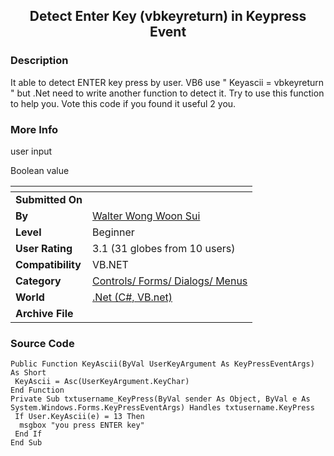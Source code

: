 ﻿<div align="center">

## Detect Enter Key \(vbkeyreturn\) in Keypress Event


</div>

### Description

It able to detect ENTER key press by user. VB6 use " Keyascii = vbkeyreturn " but .Net need to write another function to detect it. Try to use this function to help you. Vote this code if you found it useful 2 you.
 
### More Info
 
user input

Boolean value


<span>             |<span>
---                |---
**Submitted On**   |
**By**             |[Walter Wong Woon Sui](https://github.com/Planet-Source-Code/PSCIndex/blob/master/ByAuthor/walter-wong-woon-sui.md)
**Level**          |Beginner
**User Rating**    |3.1 (31 globes from 10 users)
**Compatibility**  |VB\.NET
**Category**       |[Controls/ Forms/ Dialogs/ Menus](https://github.com/Planet-Source-Code/PSCIndex/blob/master/ByCategory/controls-forms-dialogs-menus__10-3.md)
**World**          |[\.Net \(C\#, VB\.net\)](https://github.com/Planet-Source-Code/PSCIndex/blob/master/ByWorld/net-c-vb-net.md)
**Archive File**   |[](https://github.com/Planet-Source-Code/walter-wong-woon-sui-detect-enter-key-vbkeyreturn-in-keypress-event__10-1131/archive/master.zip)





### Source Code

```
Public Function KeyAscii(ByVal UserKeyArgument As KeyPressEventArgs) As Short
 KeyAscii = Asc(UserKeyArgument.KeyChar)
End Function
Private Sub txtusername_KeyPress(ByVal sender As Object, ByVal e As System.Windows.Forms.KeyPressEventArgs) Handles txtusername.KeyPress
 If User.KeyAscii(e) = 13 Then
  msgbox "you press ENTER key"
 End If
End Sub
```

